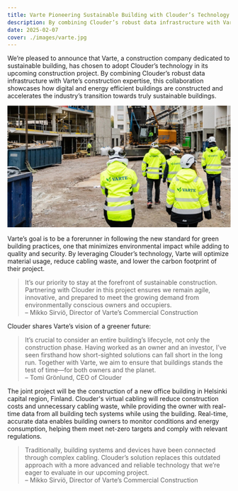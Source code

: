 ```yaml
---
title: Varte Pioneering Sustainable Building with Clouder’s Technology
description: By combining Clouder’s robust data infrastructure with Varte’s construction expertise, this collaboration showcases how digital and energy efficient buildings are constructed and  accelerates the industry’s transition towards truly sustainable and energy efficient buildings.
date: 2025-02-07
cover: ./images/varte.jpg
---
```


We’re pleased to announce that Varte, a construction company dedicated to sustainable building, has chosen to adopt Clouder’s technology in its upcoming construction project. By combining Clouder’s robust data infrastructure with Varte’s construction expertise, this collaboration showcases how digital and energy efficient buildings are constructed and  accelerates the industry’s transition towards truly sustainable buildings.

![varte](./images/varte.jpg)

Varte’s goal is to be a forerunner in following the new standard for green building practices, one that minimizes environmental impact while adding to quality and security. By leveraging Clouder’s technology, Varte will optimize material usage, reduce cabling waste, and lower the carbon footprint of their project.

> It’s our priority to stay at the forefront of sustainable construction. Partnering with Clouder in this project ensures we remain agile, innovative, and prepared to meet the growing demand from environmentally conscious owners and occupiers.  
– Mikko Sirviö, Director of Varte’s Commercial Construction

Clouder shares Varte’s vision of a greener future:

> It’s crucial to consider an entire building’s lifecycle, not only the construction phase. Having worked as an owner and an investor, I’ve seen firsthand how short-sighted solutions can fall short in the long run. Together with Varte, we aim to ensure that buildings stands the test of time—for both owners and the planet.  
– Tomi Grönlund, CEO of Clouder

The joint project will be the construction of a new office building in Helsinki capital region, Finland. Clouder's virtual cabling will reduce construction costs and unnecessary cabling waste, while providing the owner with real-time data from all building tech systems while using the building. Real-time, accurate data enables building owners to monitor conditions and energy consumption, helping them meet net-zero targets and comply with relevant regulations.

> Traditionally, building systems and devices have been connected through complex cabling. Clouder’s solution replaces this outdated approach with a more advanced and reliable technology that we’re eager to evaluate in our upcoming project.  
– Mikko Sirviö, Director of Varte’s Commercial Construction
